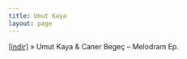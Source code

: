 ```yaml
---
title: Umut Kaya
layout: page
---
```


<a href="https://cloud.mail.ru/public/d1c2cdac4b6c/Caner%20Begec%20%26%20Umut%20Kaya%20-%20Melodram%20EP" target="_blank">[indir]</a>  »  Umut Kaya & Caner Begeç &#8211; Melodram Ep.
